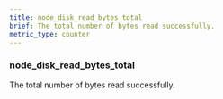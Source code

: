 ```yaml
---
title: node_disk_read_bytes_total
brief: The total number of bytes read successfully.
metric_type: counter
---
```

### node_disk_read_bytes_total

The total number of bytes read successfully.